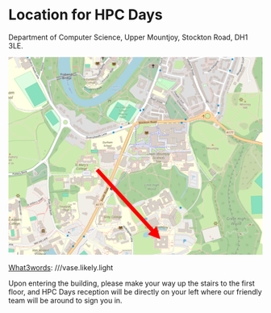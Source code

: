 # Location for HPC Days

Department of Computer Science, Upper Mountjoy, Stockton Road, DH1 3LE.

![Location](../images/cslocation.png)

[What3words](https://what3words.com/vase.likely.light): ///vase.likely.light

Upon entering the building, please make your way up the stairs to the first floor, and HPC Days reception will be directly on your left where our friendly team will be around to sign you in.
